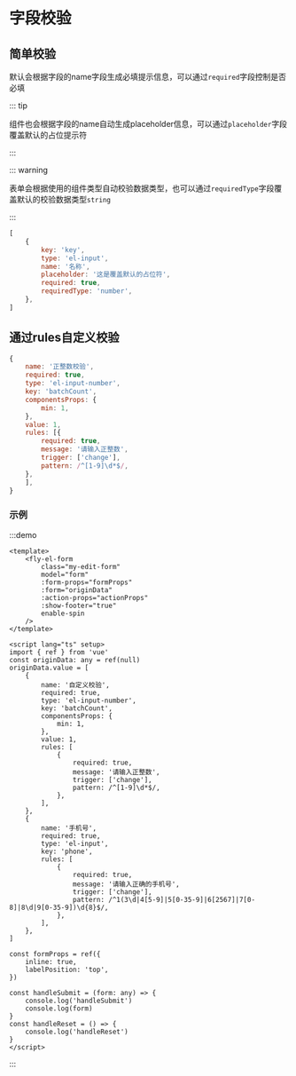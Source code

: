 # 字段校验

## 简单校验

默认会根据字段的name字段生成必填提示信息，可以通过`required`字段控制是否必填

::: tip

组件也会根据字段的name自动生成placeholder信息，可以通过`placeholder`字段覆盖默认的占位提示符

:::

::: warning

表单会根据使用的组件类型自动校验数据类型，也可以通过`requiredType`字段覆盖默认的校验数据类型`string`

:::

>

```js
[
	{
		key: 'key',
		type: 'el-input',
		name: '名称',
		placeholder: '这是覆盖默认的占位符',
		required: true,
		requiredType: 'number',
	},
]
```

## 通过rules自定义校验

```js
{
	name: '正整数校验',
	required: true,
	type: 'el-input-number',
	key: 'batchCount',
	componentsProps: {
		min: 1,
	},
	value: 1,
	rules: [{
		required: true,
		message: '请输入正整数',
		trigger: ['change'],
		pattern: /^[1-9]\d*$/,
	},
	],
}

```
### 示例
:::demo

```vue
<template>
	<fly-el-form
		class="my-edit-form"
		model="form"
		:form-props="formProps"
		:form="originData"
		:action-props="actionProps"
		:show-footer="true"
		enable-spin
	/>
</template>

<script lang="ts" setup>
import { ref } from 'vue'
const originData: any = ref(null)
originData.value = [
	{
		name: '自定义校验',
		required: true,
		type: 'el-input-number',
		key: 'batchCount',
		componentsProps: {
			min: 1,
		},
		value: 1,
		rules: [
			{
				required: true,
				message: '请输入正整数',
				trigger: ['change'],
				pattern: /^[1-9]\d*$/,
			},
		],
	},
	{
		name: '手机号',
		required: true,
		type: 'el-input',
		key: 'phone',
		rules: [
			{
				required: true,
				message: '请输入正确的手机号',
				trigger: ['change'],
				pattern: /^1(3\d|4[5-9]|5[0-35-9]|6[2567]|7[0-8]|8\d|9[0-35-9])\d{8}$/,
			},
		],
	},
]

const formProps = ref({
	inline: true,
	labelPosition: 'top',
})

const handleSubmit = (form: any) => {
	console.log('handleSubmit')
	console.log(form)
}
const handleReset = () => {
	console.log('handleReset')
}
</script>
```

:::
